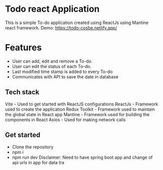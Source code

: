 # Todo react Application

This is a simple To-do application created using ReactJs using Mantine react framework.
Demo: https://todo-cosbe.netlify.app/

# Features

- User can add, edit and remove a To-do.
- User can edit the status of each To-do.
- Last modified time stamp is added to every To-do
- Communicates with API to save the date in database

## Tech stack

Vite - Used to get started with ReactJS configurations
ReactJs - Framework used to create the application
Redux Toolkit - Framework used to maintain the global state in React app
Mantine - Framework used for building the components in React
Axios - Used for making network calls

## Get started

- Clone the repository
- npm i
- npm run dev
  Disclaimer: Need to have spring boot app and change of api urls in app for data tra
